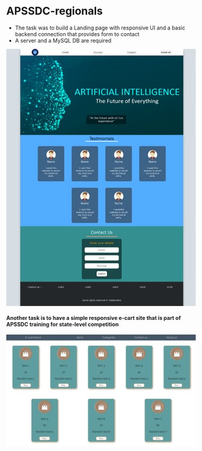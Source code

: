 # APSSDC-regionals
- The task was to build a Landing page with responsive UI and a basic backend connection that provides form to contact
- A server and a MySQL DB are required

![Demo Image](https://github.com/KingMohan45/APSSDC-regionals/blob/master/landing_page/demo_.png)

#### Another task is to have a simple responsive e-cart site that is part of APSSDC training for state-level competition

![Demo Image](https://github.com/KingMohan45/APSSDC-regionals/blob/master/e-cart_1/Demo_cart.png)
